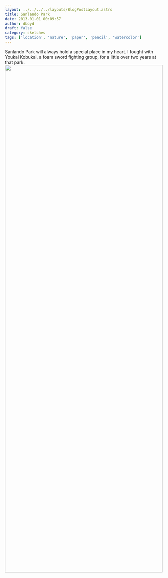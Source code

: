```yaml
---
layout: ../../../../layouts/BlogPostLayout.astro
title: Sanlando Park
date: 2013-01-01 00:09:57
author: dboyd
draft: false
category: sketches
tags: ['location', 'nature', 'paper', 'pencil', 'watercolor']
---
```

Sanlando Park will always hold a special place in my heart. I fought with Youkai Kobukai, a foam sword fighting group, for a little over two years at that park.
<img
    srcset="https://img.danaboyd.com/images/2013/01/sanlandoPark12-31-12_1080.avif 1080w, https://img.danaboyd.com/images/2013/01/sanlandoPark12-31-12_720.avif 720w, https://img.danaboyd.com/images/2013/01/sanlandoPark12-31-12_480.avif 480w"
    sizes="(max-width: 1080px) 100vw, (max-width: 720px) 100vw, (max-width: 480px) 100vw"
    src="https://img.danaboyd.com/images/2013/01/sanlandoPark12-31-12.jpg"
    alt=""
    style="width: clamp(0px, 100%, 1624px); height: auto;"
/>

